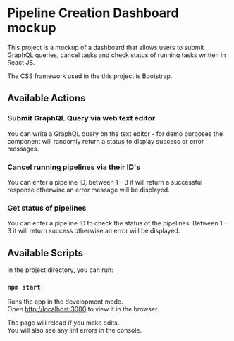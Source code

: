 # Pipeline Creation Dashboard mockup

This project is a mockup of a dashboard that allows users to submit GraphQL queries, cancel tasks and check status of running tasks written in React JS.

The CSS framework used in the this project is Bootstrap.

## Available Actions

### Submit GraphQL Query via web text editor

You can write a GraphQL query on the text editor - for demo purposes the component will randomly return a status to display success or error messages.

### Cancel running pipelines via their ID's

You can enter a pipeline ID, between 1 - 3 it will return a successful response otherwise an error message will be displayed.

### Get status of pipelines

You can enter a pipeline ID to check the status of the pipelines. Between 1 - 3 it will return success otherwise an error will be displayed.

## Available Scripts

In the project directory, you can run:

### `npm start`

Runs the app in the development mode.\
Open [http://localhost:3000](http://localhost:3000) to view it in the browser.

The page will reload if you make edits.\
You will also see any lint errors in the console.


